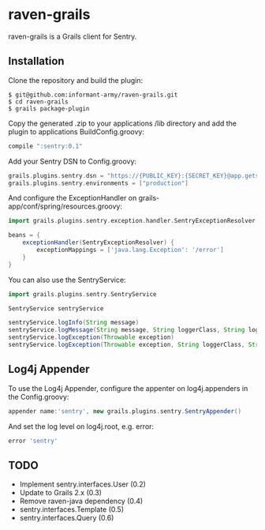 raven-grails
============

raven-grails is a Grails client for Sentry.

Installation
------------

Clone the repository and build the plugin:

    $ git@github.com:informant-army/raven-grails.git
    $ cd raven-grails
    $ grails package-plugin

Copy the generated .zip to your applications /lib directory and add the plugin to applications BuildConfig.groovy:

```groovy
compile ":sentry:0.1"
```

Add your Sentry DSN to Config.groovy:

```groovy
grails.plugins.sentry.dsn = "https://{PUBLIC_KEY}:{SECRET_KEY}@app.getsentry.com/{PATH}{PROJECT_ID}"
grails.plugins.sentry.environments = ["production"]
```

And configure the ExceptionHandler on grails-app/conf/spring/resources.groovy:

```groovy
import grails.plugins.sentry.exception.handler.SentryExceptionResolver

beans = {
    exceptionHandler(SentryExceptionResolver) {
        exceptionMappings = ['java.lang.Exception': '/error']
    }
}
```

You can also use the SentryService:

```groovy
import grails.plugins.sentry.SentryService

SentryService sentryService

sentryService.logInfo(String message)
sentryService.logMessage(String message, String loggerClass, String logLevel)
sentryService.logException(Throwable exception)
sentryService.logException(Throwable exception, String loggerClass, String logLevel)
```

Log4j Appender
--------------

To use the Log4j Appender, configure the appenter on log4j.appenders in the Config.groovy:

```groovy
appender name:'sentry', new grails.plugins.sentry.SentryAppender()
```

And set the log level on log4j.root, e.g. error:

```groovy
error 'sentry'
```

TODO
----

* Implement sentry.interfaces.User (0.2)
* Update to Grails 2.x (0.3)
* Remove raven-java dependency (0.4)
* sentry.interfaces.Template (0.5)
* sentry.interfaces.Query (0.6)
